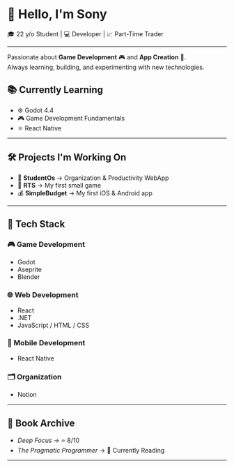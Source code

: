 # 👋 Hello, I'm Sony  
🎓 22 y/o Student | 💻 Developer | 📈 Part-Time Trader  

---

Passionate about **Game Development** 🎮 and **App Creation** 📱.  
Always learning, building, and experimenting with new technologies.  


## 📚 Currently Learning  
- ⚙️ Godot 4.4  
- 🎮 Game Development Fundamentals  
- ⚛️ React Native  

---

## 🛠️ Projects I'm Working On  
- 🎯 **StudentOs** → Organization & Productivity WebApp
- 🎯 **RTS** → My first small game  
- 💰 **SimpleBudget** → My first iOS & Android app  

---

## 🧩 Tech Stack  

### 🎮 Game Development  
- Godot  
- Aseprite
- Blender

### 🌐 Web Development  
- React  
- .NET  
- JavaScript / HTML / CSS  

### 📱 Mobile Development  
- React Native  

### 🗂️ Organization  
- Notion  

---

## 📖 Book Archive  
- *Deep Focus* → ⭐ 8/10  
- *The Pragmatic Programmer* → 📖 Currently Reading  

---


